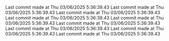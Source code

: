  
Last commit made at Thu 03/06/2025  5:36:39.43 
Last commit made at Thu 03/06/2025  5:36:39.43 
Last commit made at Thu 03/06/2025  5:36:39.43 
Last commit made at Thu 03/06/2025  5:36:39.43 
Last commit made at Thu 03/06/2025  5:36:39.43 
Last commit made at Thu 03/06/2025  5:36:39.43 
Last commit made at Thu 03/06/2025  5:36:39.43 
Last commit made at Thu 03/06/2025  5:36:39.43 
Last commit made at Thu 03/06/2025  5:36:39.43 
